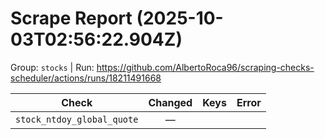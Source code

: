 # Scrape Report (2025-10-03T02:56:22.904Z)

Group: `stocks`  |  Run: https://github.com/AlbertoRoca96/scraping-checks-scheduler/actions/runs/18211491668

| Check | Changed | Keys | Error |
|---|:---:|:--|:--|
| `stock_ntdoy_global_quote` | — |  |  |
